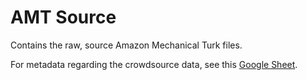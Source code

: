 # AMT Source

Contains the raw, source Amazon Mechanical Turk files.

For metadata regarding the crowdsource data, see this [Google Sheet](https://docs.google.com/spreadsheets/d/1DNG3uCK5qlaWEuzB8XlxnTqa2TFnTpIW5y6DIkGTEeg/edit?usp=sharing).